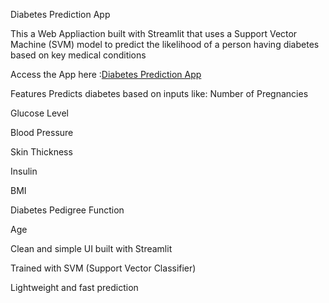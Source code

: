 Diabetes Prediction App

This a Web Appliaction built with Streamlit that uses a Support Vector Machine (SVM) model to predict the likelihood of a person having diabetes based on key medical conditions 

Access the App here :[Diabetes Prediction App](https://ml-diabetes-prediction-k2ashjwzzhhd4ywberznw9.streamlit.app/)

Features
Predicts diabetes based on inputs like:
Number of Pregnancies

Glucose Level

Blood Pressure

Skin Thickness

Insulin

BMI

Diabetes Pedigree Function

Age

Clean and simple UI built with Streamlit

Trained with SVM (Support Vector Classifier)

Lightweight and fast prediction
